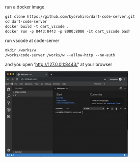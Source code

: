 # 

run a docker image.
 
```
git clone https://github.com/kyorohiro/dart-code-server.git
cd dart-code-server
docker build -t dart_vscode .
docker run -p 8443:8443 -p 8080:8080 -it dart_vscode bash
```


run vscode at code-server

```
mkdir /works/w
/works/code-server /works/w --allow-http --no-auth
```

and you open 'http://127.0.0.1:8443/' at your browser 

![](root_page.jpg)




